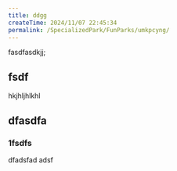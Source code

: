 ```yaml
---
title: ddgg
createTime: 2024/11/07 22:45:34
permalink: /SpecializedPark/FunParks/umkpcyng/
---
```



fasdfasdkjj;


## fsdf 


hkjhljhlkhl


## dfasdfa 

### 1fsdfs

dfadsfad adsf